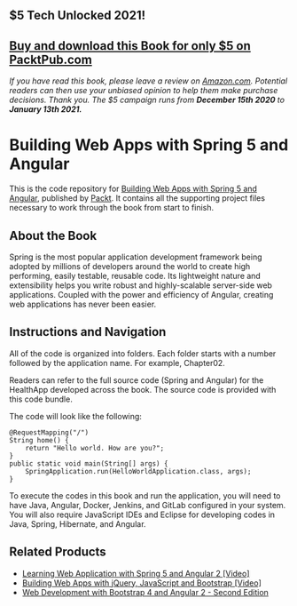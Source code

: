 ## $5 Tech Unlocked 2021!
[Buy and download this Book for only $5 on PacktPub.com](https://www.packtpub.com/product/building-web-apps-with-spring-5-and-angular-4/9781787284661)
-----
*If you have read this book, please leave a review on [Amazon.com](https://www.amazon.com/gp/product/1787284662).     Potential readers can then use your unbiased opinion to help them make purchase decisions. Thank you. The $5 campaign         runs from __December 15th 2020__ to __January 13th 2021.__*

# Building Web Apps with Spring 5 and Angular
This is the code repository for [Building Web Apps with Spring 5 and Angular](https://www.packtpub.com/application-development/building-web-apps-spring-5-and-angular?utm_source=github&utm_medium=repository&utm_campaign=9781787284661), published by [Packt](https://www.packtpub.com/?utm_source=github). It contains all the supporting project files necessary to work through the book from start to finish.
## About the Book
Spring is the most popular application development framework being adopted by millions of developers around the world to create high performing, easily testable, reusable code. Its lightweight nature and extensibility helps you write robust and highly-scalable server-side web applications. Coupled with the power and efficiency of Angular, creating web applications has never been easier.

## Instructions and Navigation
All of the code is organized into folders. Each folder starts with a number followed by the application name. For example, Chapter02.

Readers can refer to the full source code (Spring and Angular) for the HealthApp developed across the book. The source code is provided with this code bundle.

The code will look like the following:
```
@RequestMapping("/")
String home() {
    return "Hello world. How are you?";
}
public static void main(String[] args) {
    SpringApplication.run(HelloWorldApplication.class, args);
}
```

To execute the codes in this book and run the application, you will need to have Java, Angular, Docker, Jenkins, and GitLab configured in your system. You will also require JavaScript IDEs and Eclipse for developing codes in Java, Spring, Hibernate, and Angular.

## Related Products
* [Learning Web Application with Spring 5 and Angular 2 [Video]](https://www.packtpub.com/application-development/learning-web-application-spring-5-and-angular-2-video?utm_source=github&utm_medium=repository&utm_campaign=9781788392884)
* [Building Web Apps with jQuery, JavaScript and Bootstrap [Video]](https://www.packtpub.com/web-development/building-web-apps-jquery-javascript-and-bootstrap-video?utm_source=github&utm_medium=repository&utm_campaign=9781786465979)
* [Web Development with Bootstrap 4 and Angular 2 - Second Edition](https://www.packtpub.com/web-development/web-development-bootstrap-4-and-angular-2-second-edition?utm_source=github&utm_medium=repository&utm_campaign=9781785880810)
